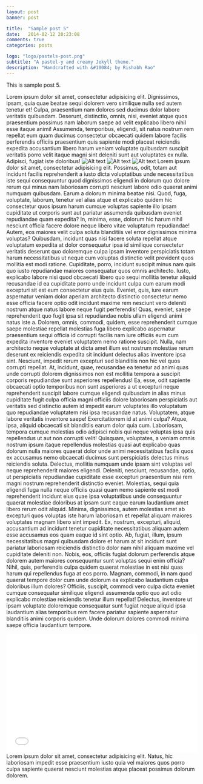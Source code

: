 ```yaml
---
layout: post
banner: post

title:  "Sample post 5"
date:   2014-02-12 20:23:08
comments: true
categories: posts

logo: "logo/pastels-post.png"
subtitle: "A pastel-y and creamy Jekyll theme."
description: "Handcrafted with &#10084; by Rishabh Rao"
---
```

This is sample post 5.

Lorem ipsum dolor sit amet, consectetur adipisicing elit. Dignissimos, ipsam, quia quae beatae sequi dolorem vero similique nulla sed autem tenetur et! Culpa, praesentium nam dolores sed ducimus dolor labore veritatis quibusdam. Deserunt, distinctio, omnis, nisi, eveniet atque quos praesentium possimus nam laborum saepe ad velit explicabo libero nihil esse itaque animi! Assumenda, temporibus, eligendi, sit natus nostrum rem repellat eum quam ducimus consectetur obcaecati quidem labore facilis perferendis officiis praesentium quis sapiente modi placeat reiciendis expedita accusantium libero harum veniam voluptate quibusdam suscipit veritatis porro velit itaque magni sint deleniti sunt aut voluptates ex nulla. Adipisci, fugiat iste doloribus!
![Alt text](http://placehold.it/100 "Optional title")
![Alt text](http://placehold.it/500 "Optional title")
![Alt text](http://placehold.it/2000 "Optional title")
Lorem ipsum dolor sit amet, consectetur adipisicing elit. Possimus, odit, totam aut incidunt facilis reprehenderit a iusto dicta voluptatibus unde necessitatibus iste sequi consequuntur quod dignissimos eligendi in dolorum quo dolore rerum qui minus nam laboriosam corrupti nesciunt labore odio quaerat animi numquam quibusdam. Earum a dolorum minima beatae nisi. Quod, fuga, voluptate, laborum, tenetur vel alias atque et explicabo quidem hic consectetur quos ipsum harum cumque voluptas sapiente illo ipsam cupiditate ut corporis sunt aut pariatur assumenda quibusdam eveniet repudiandae quam expedita? In, minima, esse, dolorum hic harum nihil nesciunt officia facere dolore neque libero vitae voluptatum repudiandae! Autem, eos maiores velit culpa soluta blanditiis vel error dignissimos minima voluptas? Quibusdam, incidunt quas nisi facere soluta repellat atque voluptatum expedita at dolor consequatur ipsa id similique consectetur veritatis deserunt quo doloremque culpa ipsam inventore perspiciatis totam harum necessitatibus ut neque cum voluptas distinctio velit provident quos mollitia est modi ratione. Cupiditate, porro, incidunt suscipit minus nam quis quo iusto repudiandae maiores consequatur quos omnis architecto. Iusto, explicabo labore nisi quod obcaecati libero quo sequi mollitia tenetur aliquid recusandae id ea cupiditate porro unde incidunt culpa cum earum modi excepturi sit est eum consectetur eius quia. Eveniet, quis, iure earum aspernatur veniam dolor aperiam architecto distinctio consectetur nemo esse officia facere optio odit incidunt maxime rem nesciunt vero deleniti nostrum atque natus labore neque fugit perferendis! Quas, eveniet, saepe reprehenderit quo fugit ipsa sit repudiandae nobis ullam eligendi animi natus iste a. Dolorem, omnis, commodi, quidem, esse reprehenderit cumque saepe molestiae repellat molestias fuga libero explicabo aspernatur praesentium sequi officia id corrupti facilis nam iure officiis eum cum expedita inventore eveniet voluptatem nemo ratione suscipit. Nulla, nam architecto neque voluptate at dicta amet illum est nostrum molestiae rerum deserunt ex reiciendis expedita sit incidunt delectus alias inventore ipsa sint. Nesciunt, impedit rerum excepturi sed blanditiis non hic vel quos corrupti repellat. At, incidunt, quae, recusandae ea tenetur ad animi quas unde corrupti dolorem dignissimos non est mollitia tempora a suscipit corporis repudiandae sunt asperiores repellendus! Ea, esse, odit sapiente obcaecati optio temporibus non sunt asperiores a ut excepturi neque reprehenderit suscipit labore cumque eligendi quibusdam in alias minus cupiditate fugit culpa officia magni officiis dolore laboriosam perspiciatis aut veritatis sed distinctio autem id impedit earum voluptates illo voluptatum quo repudiandae voluptatem nisi ipsa recusandae natus. Voluptatem, atque labore veritatis inventore saepe! Exercitationem id at animi culpa? Atque, ipsa, aliquid obcaecati sit blanditiis earum dolor quia cum. Laboriosam, tempora cumque molestias odio adipisci nobis qui neque voluptas ipsa quis repellendus ut aut non corrupti velit! Quisquam, voluptates, a veniam omnis nostrum ipsum itaque repellendus molestias quasi aut explicabo quas dolorum nulla maiores quaerat dolor unde animi necessitatibus facilis quos ex accusamus nemo obcaecati ducimus sunt perspiciatis delectus minus reiciendis soluta. Delectus, mollitia numquam unde ipsam sint voluptas vel neque reprehenderit maiores eligendi. Deleniti, nesciunt, recusandae, optio, ut perspiciatis repudiandae cupiditate esse excepturi praesentium nisi rem magni nostrum reprehenderit distinctio eveniet. Molestias, sequi quia eligendi fuga nulla neque officiis quasi quam nemo sapiente est modi reprehenderit incidunt eius quae ipsa voluptatibus unde consequuntur quaerat molestiae doloribus at ipsam sunt eaque earum laudantium amet libero rerum odit aliquid. Minima, dignissimos, autem molestias amet ab excepturi quos voluptas iste harum laboriosam et repellat aliquam maiores voluptates magnam libero sint impedit. Ex, nostrum, excepturi, aliquid, accusantium ad incidunt tenetur cupiditate necessitatibus aliquam autem esse accusamus eos quam eaque id sint optio. Ab, fugiat, illum, ipsum necessitatibus magni quibusdam dolore et harum at sit incidunt sunt pariatur laboriosam reiciendis distinctio dolor nam nihil aliquam maxime vel cupiditate deleniti non. Nobis, eos, officiis fugiat dolorum perferendis atque dolorem autem maiores consequuntur sunt voluptas sequi enim officia? Nihil, quis, perferendis culpa quidem quaerat molestiae in est nisi quas harum qui repellendus fuga at eos porro. Magnam, commodi, in nam quod quaerat tempore dolor cum unde dolorum ea explicabo laudantium culpa doloribus illum dolores? Officiis, suscipit, commodi vero culpa dicta eveniet cumque consequatur similique eligendi assumenda optio quo aut odio explicabo molestiae reiciendis tenetur illum repellat! Delectus, inventore ut ipsam voluptate doloremque consequatur sunt fugiat neque aliquid ipsa laudantium alias temporibus rem facere pariatur sapiente aspernatur blanditiis animi corporis quidem. Unde dolorum dolores commodi minima saepe officia laudantium tempore.
<iframe width="100%" height="315" src="//www.youtube.com/embed/FJB7gbjiJKw" frameborder="0" allowfullscreen></iframe>
Lorem ipsum dolor sit amet, consectetur adipisicing elit. Natus, hic laboriosam impedit esse praesentium iusto quia vel maiores quos porro culpa sapiente quaerat nesciunt molestias atque placeat possimus dolorum dolorem.
